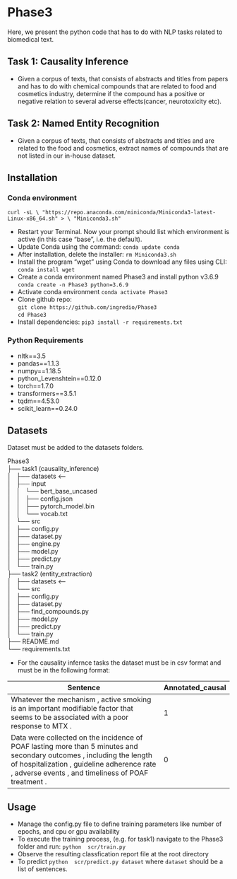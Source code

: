 # Phase3
Here, we present the python code that has to do with NLP tasks related to biomedical text.
## Task 1: Causality Inference
* Given a corpus of texts, that consists of abstracts and titles from papers and has to do with chemical compounds that are related to food and cosmetics industry, determine if the compound has a positive or negative relation to several adverse effects(cancer, neurotoxicity etc).
 
## Task 2: Named Entity Recognition
* Given a corpus of texts, that consists of abstracts and titles and are related to the food and cosmetics, extract names of compounds that are not listed in our in-house dataset.

## Installation
### Conda environment
` curl -sL \
  "https://repo.anaconda.com/miniconda/Miniconda3-latest-Linux-x86_64.sh" > \
  "Miniconda3.sh" `
  * Restart your Terminal. Now your prompt should list which environment is active (in this case “base”, i.e. the default).
  * Update Conda using the command:
    `conda update conda`
  * After installation, delete the installer:
    `rm Miniconda3.sh`
  * Install the program “wget” using Conda to download any files using CLI:
    `conda install wget`
  *  Create a conda environment named Phase3 and install python v3.6.9
    `conda create -n Phase3 python=3.6.9`
  * Activate conda environment
    `conda activate Phase3`
  * Clone github repo:  
    `git clone https://github.com/ingredio/Phase3`  
    `cd Phase3`
  * Install dependencies:
    `pip3 install -r requirements.txt`

###  Python Requirements
* nltk==3.5
* pandas==1.1.3
* numpy==1.18.5
* python_Levenshtein==0.12.0
* torch==1.7.0
* transformers==3.5.1
* tqdm==4.53.0
* scikit_learn==0.24.0

## Datasets    
Dataset must be added to the datasets folders.

Phase3  
├── task1 (causality_inference)  
│   ├── datasets <--  
│   ├── input  
│   │   └── bert_base_uncased  
│   │       ├── config.json  
│   │       ├── pytorch_model.bin  
│   │       └── vocab.txt  
│   └── src  
│       ├── config.py  
│       ├── dataset.py  
│       ├── engine.py  
│       ├── model.py  
│       ├── predict.py  
│       └── train.py  
├── task2 (entity_extraction)  
│   ├── datasets <--  
│   └── src  
│       ├── config.py  
│       ├── dataset.py  
│       ├── find_compounds.py  
│       ├── model.py  
│       ├── predict.py  
│       └── train.py  
├── README.md  
└── requirements.txt  

* For the causality infernce tasks the dataset must be in csv format and must be in the following format:  

Sentence | Annotated_causal
---------|-----------------
Whatever the mechanism , active smoking is an important modifiable factor that seems to be associated with a poor response to MTX .| 1
Data were collected on the incidence of POAF lasting more than 5 minutes and secondary outcomes , including the length of hospitalization , guideline adherence rate , adverse events , and timeliness of POAF treatment .|0

## Usage
* Manage the config.py file to define training parameters like number of epochs, and cpu or gpu availability
* To execute the training process, (e.g. for task1) navigate to the Phase3 folder and run: `python  scr/train.py`
* Observe the resulting classfication report file at the root directory 
* To predict `python  scr/predict.py dataset` where `dataset` should be a list of sentences.
